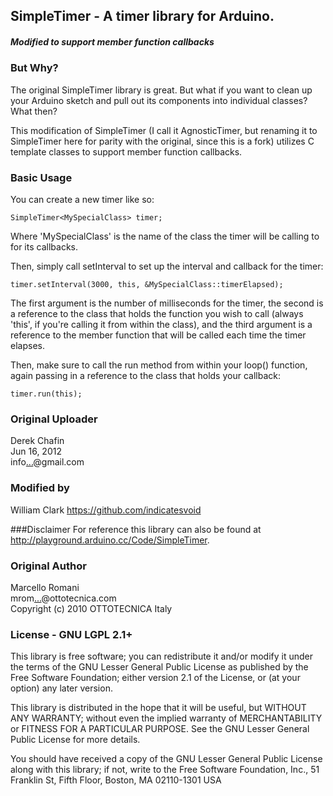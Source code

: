 ## SimpleTimer - A timer library for Arduino.
##### Modified to support member function callbacks

### But Why?
The original SimpleTimer library is great. But what if you want to clean up your Arduino sketch and pull out its components into individual classes? What then?

This modification of SimpleTimer (I call it AgnosticTimer, but renaming it to SimpleTimer here for parity with the original, since this is a fork) utilizes C template classes to support member function callbacks.

### Basic Usage
You can create a new timer like so:
```
SimpleTimer<MySpecialClass> timer;
```
Where 'MySpecialClass' is the name of the class the timer will be calling to for its callbacks.

Then, simply call setInterval to set up the interval and callback for the timer:
```
timer.setInterval(3000, this, &MySpecialClass::timerElapsed);
```
The first argument is the number of milliseconds for the timer, the second is a reference to the class that holds the function you wish to call (always 'this', if you're calling it from within the class), and the third argument is a reference to the member function that will be called each time the timer elapses.

Then, make sure to call the run method from within your loop() function, again passing in a reference to the class that holds your callback:
```
timer.run(this);
```

### Original Uploader
Derek Chafin  
Jun 16, 2012  
info<a href="http://www.google.com/recaptcha/mailhide/d?k=01OlINdKCVggEULcwNY4NTTg==&amp;c=NuRwkCvdkiHnX97lENoQ4aUrQPIek0qZKoNXiOiv8uE=" onclick="window.open('http://www.google.com/recaptcha/mailhide/d?k\07501OlINdKCVggEULcwNY4NTTg\75\75\46c\75NuRwkCvdkiHnX97lENoQ4aUrQPIek0qZKoNXiOiv8uE\075', '', 'toolbar=0,scrollbars=0,location=0,statusbar=0,menubar=0,resizable=0,width=500,height=300'); return false;" title="Reveal this e-mail address">...</a>@gmail.com

### Modified by
William Clark
https://github.com/indicatesvoid

###Disclaimer
For reference this library can also be found at http://playground.arduino.cc/Code/SimpleTimer.

### Original Author
Marcello Romani  
mrom<a href="http://www.google.com/recaptcha/mailhide/d?k=01OlINdKCVggEULcwNY4NTTg==&amp;c=35t9v0kxxmeXywbgEkq2W9ogg7J-gbHsx2HD-cJD7Rc=" onclick="window.open('http://www.google.com/recaptcha/mailhide/d?k\07501OlINdKCVggEULcwNY4NTTg\75\75\46c\07535t9v0kxxmeXywbgEkq2W9ogg7J-gbHsx2HD-cJD7Rc\075', '', 'toolbar=0,scrollbars=0,location=0,statusbar=0,menubar=0,resizable=0,width=500,height=300'); return false;" title="Reveal this e-mail address">...</a>@ottotecnica.com  
Copyright (c) 2010 OTTOTECNICA Italy

### License - GNU LGPL 2.1+
This library is free software; you can redistribute it
and/or modify it under the terms of the GNU Lesser
General Public License as published by the Free Software
Foundation; either version 2.1 of the License, or (at
your option) any later version.

This library is distributed in the hope that it will
be useful, but WITHOUT ANY WARRANTY; without even the
implied warranty of MERCHANTABILITY or FITNESS FOR A
PARTICULAR PURPOSE.  See the GNU Lesser General Public
License for more details.

You should have received a copy of the GNU Lesser
General Public License along with this library; if not,
write to the Free Software Foundation, Inc.,
51 Franklin St, Fifth Floor, Boston, MA 02110-1301 USA